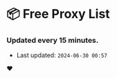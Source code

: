 # :package: Free Proxy List
### Updated every 15 minutes.

- Last updated: `2024-06-30 00:57`

:heart:
